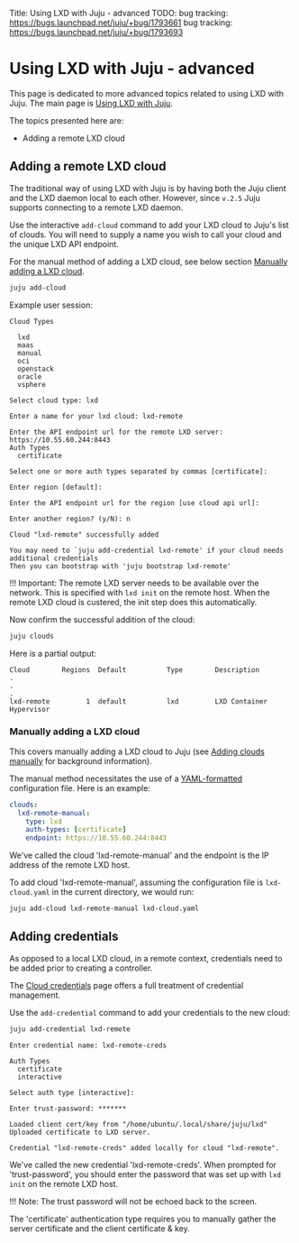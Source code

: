 Title: Using LXD with Juju - advanced
TODO:  bug tracking: https://bugs.launchpad.net/juju/+bug/1793661
       bug tracking: https://bugs.launchpad.net/juju/+bug/1793693

# Using LXD with Juju - advanced

This page is dedicated to more advanced topics related to using LXD with Juju.
The main page is [Using LXD with Juju][clouds-lxd].

The topics presented here are:

 - Adding a remote LXD cloud

## Adding a remote LXD cloud

The traditional way of using LXD with Juju is by having both the Juju client
and the LXD daemon local to each other. However, since `v.2.5` Juju supports
connecting to a remote LXD daemon.

Use the interactive `add-cloud` command to add your LXD cloud to Juju's list
of clouds. You will need to supply a name you wish to call your cloud and the
unique LXD API endpoint.

For the manual method of adding a LXD cloud, see below section
[Manually adding a LXD cloud][#clouds-lxd-manual].

<!-- this output should change -->

```bash
juju add-cloud
```

Example user session:

```no-highlight
Cloud Types

  lxd
  maas
  manual
  oci
  openstack
  oracle
  vsphere

Select cloud type: lxd

Enter a name for your lxd cloud: lxd-remote

Enter the API endpoint url for the remote LXD server: https://10.55.60.244:8443                                                                                                   
Auth Types
  certificate

Select one or more auth types separated by commas [certificate]: 

Enter region [default]: 

Enter the API endpoint url for the region [use cloud api url]: 

Enter another region? (y/N): n

Cloud "lxd-remote" successfully added

You may need to `juju add-credential lxd-remote' if your cloud needs additional credentials
Then you can bootstrap with 'juju bootstrap lxd-remote'
```

!!! Important:
    The remote LXD server needs to be available over the network. This is
    specified with `lxd init` on the remote host. When the remote LXD cloud is
    custered, the init step does this automatically.

<!-- confirm the last bit above -->

Now confirm the successful addition of the cloud:

```bash
juju clouds
```

Here is a partial output:

```no-highlight
Cloud        Regions  Default          Type        Description
.
.
.
lxd-remote         1  default          lxd         LXD Container Hypervisor
```

### Manually adding a LXD cloud

This covers manually adding a LXD cloud to Juju (see
[Adding clouds manually][clouds-adding-manually] for background information).

The manual method necessitates the use of a [YAML-formatted][yaml]
configuration file. Here is an example:

```yaml
clouds:
  lxd-remote-manual:
    type: lxd
    auth-types: [certificate]
    endpoint: https://10.55.60.244:8443
```

<!-- test if 'interactive' is required in the above -->

We've called the cloud 'lxd-remote-manual' and the endpoint is the IP address
of the remote LXD host.

To add cloud 'lxd-remote-manual', assuming the configuration file is
`lxd-cloud.yaml` in the current directory, we would run:

```bash
juju add-cloud lxd-remote-manual lxd-cloud.yaml
```

## Adding credentials

As opposed to a local LXD cloud, in a remote context, credentials need to be
added prior to creating a controller.

The [Cloud credentials][credentials] page offers a full treatment of credential
management.

Use the `add-credential` command to add your credentials to the new cloud:

```bash
juju add-credential lxd-remote                                                                                                                                    
```

```no-highlight
Enter credential name: lxd-remote-creds

Auth Types
  certificate
  interactive

Select auth type [interactive]: 

Enter trust-password: *******

Loaded client cert/key from "/home/ubuntu/.local/share/juju/lxd"
Uploaded certificate to LXD server.

Credential "lxd-remote-creds" added locally for cloud "lxd-remote".
```

We've called the new credential 'lxd-remote-creds'. When prompted for
'trust-password', you should enter the password that was set up with `lxd init`
on the remote LXD host.

!!! Note:
    The trust password will not be echoed back to the screen.

The 'certificate' authentication type requires you to manually gather the
server certificate and the client certificate & key. 


<!-- LINKS -->

[yaml]: http://www.yaml.org/spec/1.2/spec.html
[clouds-lxd]: ./clouds-LXD
[#clouds-lxd-manual]: #manually-adding-a-lxd-cloud
[controllers-creating]: ./controllers-creating.md
[clouds-adding-manually]: ./clouds.md#adding-clouds-manually
[credentials]: ./credentials.md

